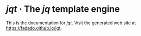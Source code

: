 # _jqt_ · The _jq_ template engine

This is the documentation for _jqt_.
Visit the generated web site at <https://fadado.github.io/jqt>.

<!--
vim:ts=4:sw=4:ai:et:fileencoding=utf8:syntax=markdown
-->

